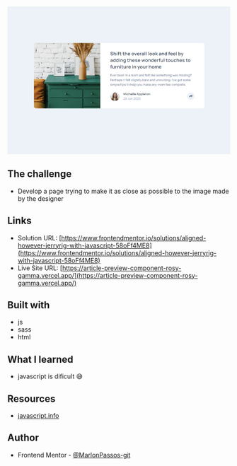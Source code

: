 <img src="print.png">

## The challenge

- Develop a page trying to make it as close as possible to the image made by the designer



## Links

- Solution URL: [https://www.frontendmentor.io/solutions/aligned-however-jerryrig-with-javascript-58oFf4ME8](https://www.frontendmentor.io/solutions/aligned-however-jerryrig-with-javascript-58oFf4ME8)
- Live Site URL: [https://article-preview-component-rosy-gamma.vercel.app/](https://article-preview-component-rosy-gamma.vercel.app/)


## Built with

-  js
-  sass
-  html


## What I learned

- javascript is dificult 😅

## **Resources**

- [javascript.info](https://javascript.info/)

## **Author**

- Frontend Mentor - [@MarlonPassos-git](https://www.frontendmentor.io/profile/MarlonPassos-git)



